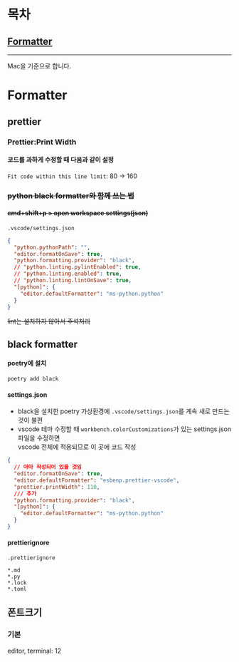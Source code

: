 # 목차
## [Formatter](#formatter)
---
Mac을 기준으로 합니다.

# Formatter
## prettier
### Prettier:Print Width
#### 코드를 과하게 수정할 때 다음과 같이 설정
`Fit code within this line limit`: 80 -> 160
### ~~python black formatter와 함께 쓰는 법~~
#### ~~cmd+shift+p > open workspace settings(json)~~
`.vscode/settings.json`
``` json
{
  "python.pythonPath": "",
  "editor.formatOnSave": true,
  "python.formatting.provider": "black",
  // "python.linting.pylintEnabled": true,
  // "python.linting.enabled": true,
  // "python.linting.lintOnSave": true,
  "[python]": {
    "editor.defaultFormatter": "ms-python.python"
  }
}
```
~~lint는 설치하지 않아서 주석처리~~
## black formatter
#### poetry에 설치
```
poetry add black
```
#### settings.json
- black을 설치한 poetry 가상환경에 `.vscode/settings.json`를 계속 새로 만드는 것이 불편  
- vscode 테마 수정할 때 `workbench.colorCustomizations`가 있는 settings.json 파일을 수정하면  
vscode 전체에 적용되므로 이 곳에 코드 작성
``` json
{ 
  // 아마 작성되어 있을 것임
  "editor.formatOnSave": true,
  "editor.defaultFormatter": "esbenp.prettier-vscode",
  "prettier.printWidth": 110,
  /// 추가
  "python.formatting.provider": "black",
  "[python]": {
    "editor.defaultFormatter": "ms-python.python"
  }
}
```

#### prettierignore
`.prettierignore`
```
*.md
*.py
*.lock
*.toml
```

## 폰트크기
### 기본 
editor, terminal: 12